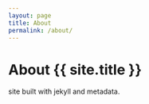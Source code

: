 ```yaml
---
layout: page
title: About
permalink: /about/
---
```


# About {{ site.title }}

site built with jekyll and metadata.
